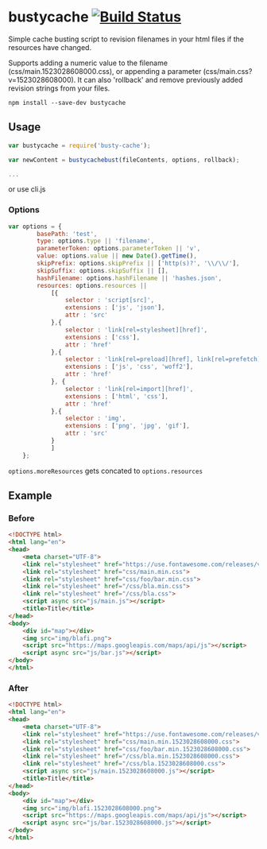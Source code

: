 # bustycache [![Build Status](https://travis-ci.org/nerdstrom/bustycache.svg?branch=master)](https://travis-ci.org/nerdstrom/bustycache)
Simple cache busting script to revision filenames in your html files if the resources have changed.

Supports adding a numeric value to the filename (css/main.1523028608000.css), or appending a parameter (css/main.css?v=1523028608000).
It can also 'rollback' and remove previously added revision strings from your files.

`npm install --save-dev bustycache`


## Usage
```javascript
var bustycache = require('busty-cache');

var newContent = bustycachebust(fileContents, options, rollback);

...
```
or use cli.js


### Options
```javascript
var options = {
        basePath: 'test',
        type: options.type || 'filename',
        parameterToken: options.parameterToken || 'v',
        value: options.value || new Date().getTime(),
        skipPrefix: options.skipPrefix || ['http(s)?', '\\/\\/'],
        skipSuffix: options.skipSuffix || [],
        hashFilename: options.hashFilename || 'hashes.json',
        resources: options.resources ||
            [{
                selector : 'script[src]',
                extensions : ['js', 'json'],
                attr : 'src'
            },{
                selector : 'link[rel=stylesheet][href]',
                extensions : ['css'],
                attr : 'href'
            },{
                selector : 'link[rel=preload][href], link[rel=prefetch][href]',
                extensions : ['js', 'css', 'woff2'],
                attr : 'href'
            }, {
                selector : 'link[rel=import][href]',
                extensions : ['html', 'css'],
                attr : 'href'
            },{
                selector : 'img',
                extensions : ['png', 'jpg', 'gif'],
                attr : 'src'
            }
            ]
    };
```
`options.moreResources` gets concated to `options.resources`

## Example
### Before
```html
<!DOCTYPE html>
<html lang="en">
<head>
    <meta charset="UTF-8">
    <link rel="stylesheet" href="https://use.fontawesome.com/releases/v5.0.9/css/all.css">
    <link rel="stylesheet" href="css/main.min.css">
    <link rel="stylesheet" href="css/foo/bar.min.css">
	<link rel="stylesheet" href="/css/bla.min.css">
	<link rel="stylesheet" href="/css/bla.css">
    <script async src="js/main.js"></script>
    <title>Title</title>
</head>
<body>
    <div id="map"></div>
    <img src="img/blafi.png">
    <script src="https://maps.googleapis.com/maps/api/js"></script>
    <script async src="js/bar.js"></script>
</body>
</html>
```  
### After
```html
<!DOCTYPE html>
<html lang="en">
<head>
    <meta charset="UTF-8">
    <link rel="stylesheet" href="https://use.fontawesome.com/releases/v5.0.9/css/all.css">
    <link rel="stylesheet" href="css/main.min.1523028608000.css">
    <link rel="stylesheet" href="css/foo/bar.min.1523028608000.css">
	<link rel="stylesheet" href="/css/bla.min.1523028608000.css">
	<link rel="stylesheet" href="/css/bla.1523028608000.css">
    <script async src="js/main.1523028608000.js"></script>
    <title>Title</title>
</head>
<body>
    <div id="map"></div>
    <img src="img/blafi.1523028608000.png">
    <script src="https://maps.googleapis.com/maps/api/js"></script>
    <script async src="js/bar.1523028608000.js"></script>
</body>
</html>
```


